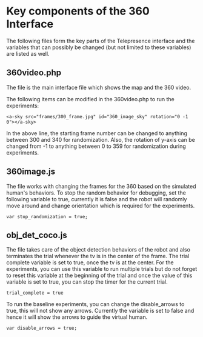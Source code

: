 # Key components of the 360 Interface
The following files form the key parts of the Telepresence interface and the variables that can possibly be changed (but not limited to these variables) are listed as well. 

## 360video.php
The file is the main interface file which shows the map and the 360 video. 

The following items can be modified in the 360video.php to run the experiments:
```
<a-sky src="frames/300_frame.jpg" id="360_image_sky" rotation="0 -1 0"></a-sky>
```
In the above line, the starting frame number can be changed to anything between 300 and 340 for randomization. Also, the rotation of y-axis can be changed from -1 to anything between 0 to 359 for randomization during experiments.

## 360image.js
The file works with changing the frames for the 360 based on the simulated human's behaviors. 
To stop the random behavior for debugging, set the following variable to true, currently it is false and the robot will randomly move around and change orientation which is required for the experiments.
```
var stop_randomization = true;
```

## obj_det_coco.js
The file takes care of the object detection behaviors of the robot and also terminates the trial whenever the tv is in the center of the frame. The trial complete variable is set to true, once the tv is at the center. For the experiments, you can use this variable to run multiple trials but do not forget to reset this variable at the beginning of the trial and once the value of this variable is set to true, you can stop the timer for the current trial.
```
trial_complete = true
```

To run the baseline experiments, you can change the disable_arrows to true, this will not show any arrows. Currently the variable is set to false and hence it will show the arrows to guide the virtual human.
```
var disable_arrows = true;
```
